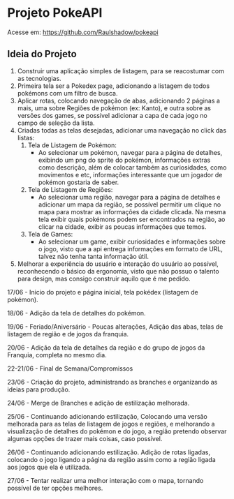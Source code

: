 # Projeto PokeAPI
Acesse em: https://github.com/Raulshadow/pokeapi

## Ideia do Projeto
1. Construir uma aplicação simples de listagem, para se reacostumar com as tecnologias.
2. Primeira tela ser a Pokedex page, adicionando a listagem de todos pokémons com um filtro de busca.
3. Aplicar rotas, colocando navegação de abas, adicionando 2 páginas a mais, uma sobre Regiões de pokémon (ex: Kanto), e outra sobre as versões dos games, se possível adicionar a capa de cada jogo no campo de seleção da lista.
4. Criadas todas as telas desejadas, adicionar uma navegação no click das listas:
    1. Tela de Listagem de Pokémon:
        - Ao selecionar um pokémon, navegar para a página de detalhes, exibindo um png do sprite do pokémon, informações extras como descrição, além de colocar também as curiosidades, como movimentos e etc, informações interessante que um jogador de pokémon gostaria de saber.
    2. Tela de Listagem de Regiões:
        - Ao selecionar uma região, navegar para a página de detalhes e adicionar um mapa da região, se possível permitir um clique no mapa para mostrar as informações da cidade clicada. Na mesma tela exibir quais pokémons podem ser encontrados na região, ao clicar na cidade, exibir as poucas informações que temos.
    3. Tela de Games:
        - Ao selecionar um game, exibir curiosidades e informações sobre o jogo, visto que a api entrega informações em formato de URL, talvez não tenha tanta informação útil.
5. Melhorar a experiência do usuário e interação do usuário ao possível, reconhecendo o básico da ergonomia, visto que não possuo o talento para design, mas consigo construir aquilo que é me pedido.

17/06 - Inicio do projeto e página inicial, tela pokédex (listagem de pokémon).

18/06 - Adição da tela de detalhes do pokémon.

19/06 - Feriado/Aniversário - Poucas alterações, Adição das abas, telas de listagem de região e de jogos da franquia.

20/06 - Adição da tela de detalhes da região e do grupo de jogos da Franquia, completa no mesmo dia.

22-21/06 - Final de Semana/Compromissos

23/06 - Criação do projeto, administrando as branches e organizando as ideias para produção.

24/06 - Merge de Branches e adição de estilização melhorada.

25/06 - Continuando adicionando estilização, Colocando uma versão melhorada para as telas de listagem de jogos e regiões, e melhorando a visualização de detalhes do pokémon e do jogo, a região pretendo observar algumas opções de trazer mais coisas, caso possível.

26/06 - Continuando adicionando estilização. Adição de rotas ligadas, colocando o jogo ligando a página da região assim como a região ligada aos jogos que ela é utilizada.

27/06 - Tentar realizar uma melhor interação com o mapa, tornando possível de ter opções melhores.

